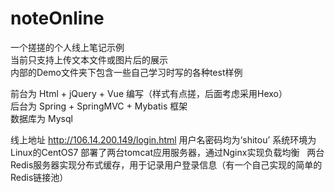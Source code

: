 # noteOnline
一个搓搓的个人线上笔记示例  
当前只支持上传文本文件或图片后的展示  
内部的Demo文件夹下包含一些自己学习时写的各种test样例  

前台为 Html + jQuery + Vue 编写（样式有点搓，后面考虑采用Hexo）  
后台为 Spring + SpringMVC + Mybatis 框架  
数据库为 Mysql  

线上地址 http://106.14.200.149/login.html 用户名密码均为‘shitou’
系统环境为Linux的CentOS7
部署了两台tomcat应用服务器，通过Nginx实现负载均衡  
两台Redis服务器实现分布式缓存，用于记录用户登录信息（有一个自己实现的简单的Redis链接池）

